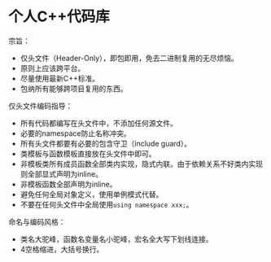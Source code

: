 # 个人C++代码库

宗旨：
- 仅头文件（Header-Only），即包即用，免去二进制复用的无尽烦恼。
- 原则上应该跨平台。
- 尽量使用最新C++标准。
- 包纳所有能够跨项目复用的东西。

仅头文件编码指导：
- 所有代码都编写在头文件中，不添加任何源文件。
- 必要的namespace防止名称冲突。
- 所有头文件都要有必要的包含守卫（include guard）。
- 类模板与函数模板直接放在头文件中即可。
- 非模板类所有成员函数全部类内实现，隐式内联。由于依赖关系不好类内实现则全部显式声明为inline。
- 非模板函数全部声明为inline。
- 避免任何全局对象定义，使用单例模式代替。
- 不要在任何头文件中全局使用`using namespace xxx;`。

命名与编码风格：
- 类名大驼峰，函数名变量名小驼峰，宏名全大写下划线连接。
- 4空格缩进，大括号换行。